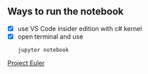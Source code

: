 ## Ways to run the notebook
- [x] use VS Code insider edition with c# kernel 
- [x] open terminal and use 
    ```
    jupyter notebook
    ```
[Project Euler](Project_Euler.md)